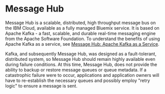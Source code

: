 # Message Hub

Message Hub is a scalable, distributed, high throughput message bus on the IBM Cloud, available as a fully managed Bluemix service. It is based on Apache Kafka - a fast, scalable, and durable real-time messaging engine from the Apache Software Foundation. To understand the benefits of using Apache Kafka as a service, see [Message Hub: Apache Kafka as a Service](https://developer.ibm.com/messaging/2016/03/14/message-hub-apache-kafka-as-a-service/).

Kafka, and subsequently Message Hub, was designed as a fault-tolerant, distributed system, so Message Hub should remain highly available even during failure conditions. At this time, Message Hub, does not provide the ability to backup or restore message queues or queue metadata. If a catastrophic failure were to occur, applications and application owners will have to re-establish the necessary queues and possibly employ "retry logic" to ensure a message is sent. 
